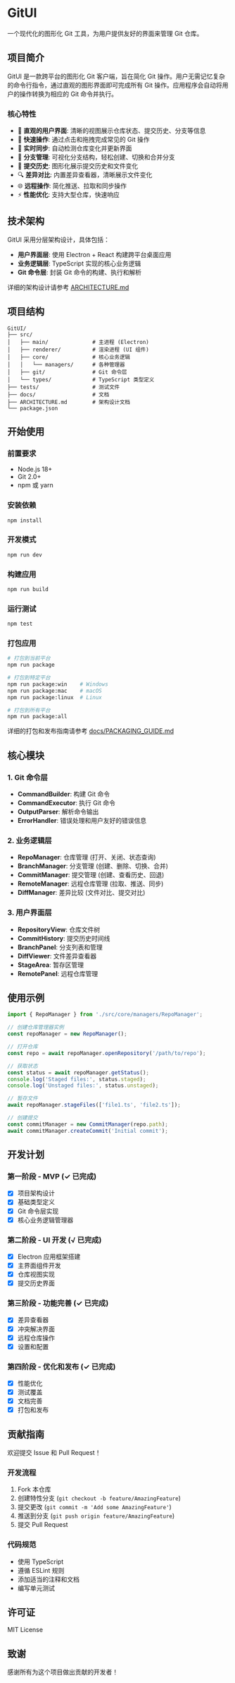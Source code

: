 # GitUI

一个现代化的图形化 Git 工具，为用户提供友好的界面来管理 Git 仓库。

## 项目简介

GitUI 是一款跨平台的图形化 Git 客户端，旨在简化 Git 操作。用户无需记忆复杂的命令行指令，通过直观的图形界面即可完成所有 Git 操作。应用程序会自动将用户的操作转换为相应的 Git 命令并执行。

### 核心特性

- 🎨 **直观的用户界面**: 清晰的视图展示仓库状态、提交历史、分支等信息
- 🚀 **快速操作**: 通过点击和拖拽完成常见的 Git 操作
- 🔄 **实时同步**: 自动检测仓库变化并更新界面
- 🌿 **分支管理**: 可视化分支结构，轻松创建、切换和合并分支
- 📝 **提交历史**: 图形化展示提交历史和文件变化
- 🔍 **差异对比**: 内置差异查看器，清晰展示文件变化
- 🌐 **远程操作**: 简化推送、拉取和同步操作
- ⚡ **性能优化**: 支持大型仓库，快速响应

## 技术架构

GitUI 采用分层架构设计，具体包括：

- **用户界面层**: 使用 Electron + React 构建跨平台桌面应用
- **业务逻辑层**: TypeScript 实现的核心业务逻辑
- **Git 命令层**: 封装 Git 命令的构建、执行和解析

详细的架构设计请参考 [ARCHITECTURE.md](./ARCHITECTURE.md)

## 项目结构

```
GitUI/
├── src/
│   ├── main/              # 主进程 (Electron)
│   ├── renderer/          # 渲染进程 (UI 组件)
│   ├── core/              # 核心业务逻辑
│   │   └── managers/      # 各种管理器
│   ├── git/               # Git 命令层
│   └── types/             # TypeScript 类型定义
├── tests/                 # 测试文件
├── docs/                  # 文档
├── ARCHITECTURE.md        # 架构设计文档
└── package.json
```

## 开始使用

### 前置要求

- Node.js 18+ 
- Git 2.0+
- npm 或 yarn

### 安装依赖

```bash
npm install
```

### 开发模式

```bash
npm run dev
```

### 构建应用

```bash
npm run build
```

### 运行测试

```bash
npm test
```

### 打包应用

```bash
# 打包到当前平台
npm run package

# 打包到特定平台
npm run package:win    # Windows
npm run package:mac    # macOS
npm run package:linux  # Linux

# 打包到所有平台
npm run package:all
```

详细的打包和发布指南请参考 [docs/PACKAGING_GUIDE.md](./docs/PACKAGING_GUIDE.md)

## 核心模块

### 1. Git 命令层

- **CommandBuilder**: 构建 Git 命令
- **CommandExecutor**: 执行 Git 命令
- **OutputParser**: 解析命令输出
- **ErrorHandler**: 错误处理和用户友好的错误信息

### 2. 业务逻辑层

- **RepoManager**: 仓库管理 (打开、关闭、状态查询)
- **BranchManager**: 分支管理 (创建、删除、切换、合并)
- **CommitManager**: 提交管理 (创建、查看历史、回退)
- **RemoteManager**: 远程仓库管理 (拉取、推送、同步)
- **DiffManager**: 差异比较 (文件对比、提交对比)

### 3. 用户界面层

- **RepositoryView**: 仓库文件树
- **CommitHistory**: 提交历史时间线
- **BranchPanel**: 分支列表和管理
- **DiffViewer**: 文件差异查看器
- **StageArea**: 暂存区管理
- **RemotePanel**: 远程仓库管理

## 使用示例

```typescript
import { RepoManager } from './src/core/managers/RepoManager';

// 创建仓库管理器实例
const repoManager = new RepoManager();

// 打开仓库
const repo = await repoManager.openRepository('/path/to/repo');

// 获取状态
const status = await repoManager.getStatus();
console.log('Staged files:', status.staged);
console.log('Unstaged files:', status.unstaged);

// 暂存文件
await repoManager.stageFiles(['file1.ts', 'file2.ts']);

// 创建提交
const commitManager = new CommitManager(repo.path);
await commitManager.createCommit('Initial commit');
```

## 开发计划

### 第一阶段 - MVP (✓ 已完成)
- [x] 项目架构设计
- [x] 基础类型定义
- [x] Git 命令层实现
- [x] 核心业务逻辑管理器

### 第二阶段 - UI 开发 (√ 已完成)
- [x] Electron 应用框架搭建
- [x] 主界面组件开发
- [x] 仓库视图实现
- [x] 提交历史界面

### 第三阶段 - 功能完善 (✓ 已完成)
- [x] 差异查看器
- [x] 冲突解决界面
- [x] 远程仓库操作
- [x] 设置和配置

### 第四阶段 - 优化和发布 (✓ 已完成)
- [x] 性能优化
- [x] 测试覆盖
- [x] 文档完善
- [x] 打包和发布

## 贡献指南

欢迎提交 Issue 和 Pull Request！

### 开发流程

1. Fork 本仓库
2. 创建特性分支 (`git checkout -b feature/AmazingFeature`)
3. 提交更改 (`git commit -m 'Add some AmazingFeature'`)
4. 推送到分支 (`git push origin feature/AmazingFeature`)
5. 提交 Pull Request

### 代码规范

- 使用 TypeScript
- 遵循 ESLint 规则
- 添加适当的注释和文档
- 编写单元测试

## 许可证

MIT License

## 致谢

感谢所有为这个项目做出贡献的开发者！
